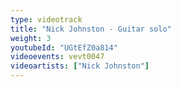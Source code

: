 ```yaml
---
type: videotrack
title: "Nick Johnston - Guitar solo"
weight: 3
youtubeId: "UGtEfZ0a814"
videoevents: vevt0047
videoartists: ["Nick Johnston"]
---
```

